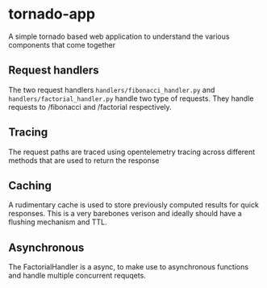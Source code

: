 # tornado-app

A simple tornado based web application to understand the various components that come together

## Request handlers

The two request handlers ```handlers/fibonacci_handler.py``` and ```handlers/factorial_handler.py``` handle two type of requests. 
They handle requests to /fibonacci and /factorial respectively. 

## Tracing 

The request paths are traced using opentelemetry tracing across different methods that are used to return the response

## Caching

A rudimentary cache is used to store previously computed results for quick responses. This is a very barebones verison and ideally should have 
a flushing mechanism and TTL.

## Asynchronous

The FactorialHandler is a async, to make use to asynchronous functions and handle multiple concurrent requqets. 

